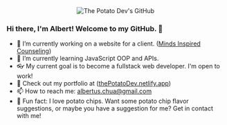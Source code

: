 <div align="center"><img src="https://i.imgur.com/ov6HlVc.png" alt="The Potato Dev's GitHub" align="center"></div>

### Hi there, I'm Albert! Welcome to my GitHub. 👋

<!--
**thePotatoDev-git/thePotatoDev-git** is a ✨ _special_ ✨ repository because its `README.md` (this file) appears on your GitHub profile.

Here are some ideas to get you started: -->

- 🔭 I’m currently working on a website for a client. ([Minds Inspired Counseling](https://github.com/thePotatoDev-git/freelance-client-sites/tree/master/Minds%20Inspired%20Counseling))
- 🌱 I’m currently learning JavaScript OOP and APIs.
- 👓 My current goal is to become a fullstack web developer. I'm open to work!
- 🤔 Check out my portfolio at ([thePotatoDev.netlify.app](https://thepotatodev.netlify.app/))
- 📫 How to reach me: albertus.chua@gmail.com
- 🥔 Fun fact: I love potato chips. Want some potato chip flavor suggestions, or maybe you have a suggestion for me? Get in contact with me!


